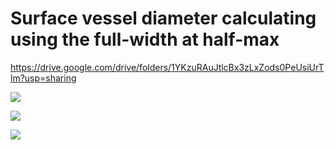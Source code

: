 # Surface vessel diameter calculating using the full-width at half-max

https://drive.google.com/drive/folders/1YKzuRAuJtlcBx3zLxZods0PeUsiUrTlm?usp=sharing

![](https://user-images.githubusercontent.com/30758521/57501494-be5e2a00-72b5-11e9-93ce-2ca7ee5481b0.png)

![](https://user-images.githubusercontent.com/30758521/57501563-07ae7980-72b6-11e9-925d-1d50cb4893f1.png)

![](https://user-images.githubusercontent.com/30758521/57501885-3f69f100-72b7-11e9-997b-56fe1cc816d8.png)
